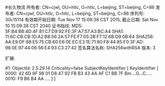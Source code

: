 #长久物流
所有者: CN=cjwl, OU=htlc, O=htlc, L=beijing, ST=beijing, C=86
发布者: CN=cjwl, OU=htlc, O=htlc, L=beijing, ST=beijing, C=86
序列号: 30c15114
有效期开始日期: Tue Nov 17 15:09:38 CST 2015, 截止日期: Sat Nov 10 15:09:38 CST
2040
证书指纹:
         MD5: 5F:B4:BB:4D:4F:81:C7:D9:92:FE:3F:A7:57:A3:BC:A4
         SHA1: 11:6C:CB:CB:1D:A2:B8:56:2A:57:FE:F7:05:2B:F7:12:6B:D9:0B:64
         SHA256: AA:E9:DF:88:E5:75:CB:60:E6:0E:EC:E3:1E:71:80:F8:44:85:F0:3F:AD:
96:0E:97:44:06:56:E4:93:C3:27:42
         签名算法名称: SHA256withRSA
         版本: 3

扩展:

#1: ObjectId: 2.5.29.14 Criticality=false
SubjectKeyIdentifier [
KeyIdentifier [
0000: 42 6D 9F 98 01 D8 47 92   FB B3 43 AA AF C1 BB 7F  Bm....G...C.....
0010: F9 B6 B4 AA                                        ....
]
]
